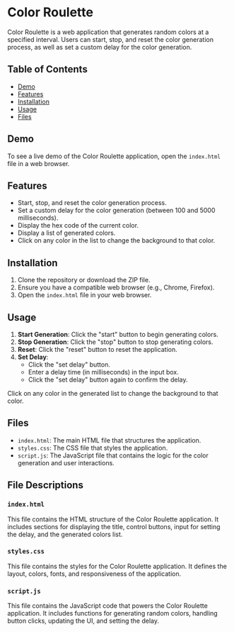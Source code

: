 # Color Roulette

Color Roulette is a web application that generates random colors at a specified interval. Users can start, stop, and reset the color generation process, as well as set a custom delay for the color generation.

## Table of Contents

- [Demo](#demo)
- [Features](#features)
- [Installation](#installation)
- [Usage](#usage)
- [Files](#files)

## Demo

To see a live demo of the Color Roulette application, open the `index.html` file in a web browser.

## Features

- Start, stop, and reset the color generation process.
- Set a custom delay for the color generation (between 100 and 5000 milliseconds).
- Display the hex code of the current color.
- Display a list of generated colors.
- Click on any color in the list to change the background to that color.

## Installation

1. Clone the repository or download the ZIP file.
2. Ensure you have a compatible web browser (e.g., Chrome, Firefox).
3. Open the `index.html` file in your web browser.

## Usage

1. **Start Generation**: Click the "start" button to begin generating colors.
2. **Stop Generation**: Click the "stop" button to stop generating colors.
3. **Reset**: Click the "reset" button to reset the application.
4. **Set Delay**:
   - Click the "set delay" button.
   - Enter a delay time (in milliseconds) in the input box.
   - Click the "set delay" button again to confirm the delay.

Click on any color in the generated list to change the background to that color.

## Files

- `index.html`: The main HTML file that structures the application.
- `styles.css`: The CSS file that styles the application.
- `script.js`: The JavaScript file that contains the logic for the color generation and user interactions.

## File Descriptions

### `index.html`

This file contains the HTML structure of the Color Roulette application. It includes sections for displaying the title, control buttons, input for setting the delay, and the generated colors list.

### `styles.css`

This file contains the styles for the Color Roulette application. It defines the layout, colors, fonts, and responsiveness of the application.

### `script.js`

This file contains the JavaScript code that powers the Color Roulette application. It includes functions for generating random colors, handling button clicks, updating the UI, and setting the delay.